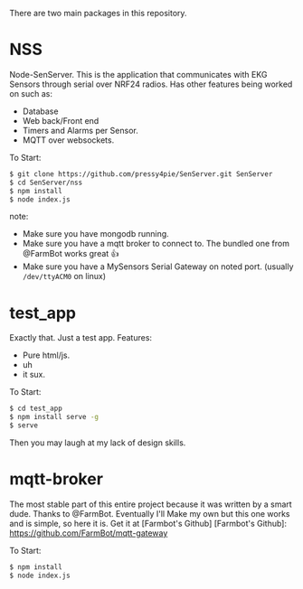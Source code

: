There are two main packages in this repository. 

NSS
======
Node-SenServer. 
This is the application that communicates with EKG Sensors through serial over NRF24 radios.
Has other features being worked on such as: 
* Database
* Web back/Front end
* Timers and Alarms per Sensor. 
* MQTT over websockets. 

To Start: 
```bash
$ git clone https://github.com/pressy4pie/SenServer.git SenServer
$ cd SenServer/nss
$ npm install
$ node index.js
```
 
note: 
* Make sure you have mongodb running.
* Make sure you have a mqtt broker to connect to. The bundled one from @FarmBot works great :+1: 
* Make sure you have a MySensors Serial Gateway on noted port. (usually `/dev/ttyACM0` on linux)

test_app
======
Exactly that. Just a test app.
Features:
* Pure html/js.
* uh
* it sux.

To Start:
```bash
$ cd test_app
$ npm install serve -g
$ serve
```
Then you may laugh at my lack of design skills.

mqtt-broker
======
The most stable part of this entire project because it was written by a smart dude. Thanks to @FarmBot.
Eventually I'll Make my own but this one works and is simple, so here it is. 
Get it at [Farmbot's Github]
[Farmbot's Github]: https://github.com/FarmBot/mqtt-gateway

To Start: 
```bash
$ npm install
$ node index.js
```
